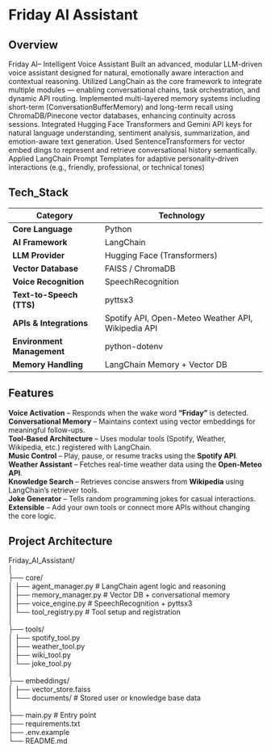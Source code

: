 # Friday AI Assistant

## Overview
 Friday AI– Intelligent Voice Assistant Built an advanced, modular LLM-driven voice assistant designed for
 natural, emotionally aware interaction and contextual reasoning. Utilized LangChain as the core framework
 to integrate multiple modules — enabling conversational chains, task orchestration, and dynamic API routing.
 Implemented multi-layered memory systems including short-term (ConversationBufferMemory) and long-term
 recall using ChromaDB/Pinecone vector databases, enhancing continuity across sessions.
 Integrated Hugging Face Transformers and Gemini API keys for natural language understanding, sentiment
 analysis, summarization, and emotion-aware text generation. Used SentenceTransformers for vector embed
dings to represent and retrieve conversational history semantically. Applied LangChain Prompt Templates for
 adaptive personality-driven interactions (e.g., friendly, professional, or technical tones)



## Tech_Stack

| Category | Technology |
|-----------|-------------|
| **Core Language** | Python |
| **AI Framework** | LangChain |
| **LLM Provider** | Hugging Face (Transformers) |
| **Vector Database** | FAISS / ChromaDB |
| **Voice Recognition** | SpeechRecognition |
| **Text-to-Speech (TTS)** | pyttsx3 |
| **APIs & Integrations** | Spotify API, Open-Meteo Weather API, Wikipedia API |
| **Environment Management** | python-dotenv |
| **Memory Handling** | LangChain Memory + Vector DB |



 ## Features

 **Voice Activation** – Responds when the wake word **“Friday”** is detected.  
 **Conversational Memory** – Maintains context using vector embeddings for meaningful follow-ups.  
 **Tool-Based Architecture** – Uses modular tools (Spotify, Weather, Wikipedia, etc.) registered with LangChain.  
 **Music Control** – Play, pause, or resume tracks using the **Spotify API**.  
 **Weather Assistant** – Fetches real-time weather data using the **Open-Meteo API**.  
 **Knowledge Search** – Retrieves concise answers from **Wikipedia** using LangChain’s retriever tools.  
 **Joke Generator** – Tells random programming jokes for casual interactions.  
 **Extensible** – Add your own tools or connect more APIs without changing the core logic.  



##  Project Architecture

Friday_AI_Assistant/<br>
│<br>
├── core/<br>
│ ├── agent_manager.py # LangChain agent logic and reasoning<br>
│ ├── memory_manager.py # Vector DB + conversational memory<br>
│ ├── voice_engine.py # SpeechRecognition + pyttsx3<br>
│ └── tool_registry.py # Tool setup and registration<br>
│<br>
├── tools/<br>
│ ├── spotify_tool.py<br>
│ ├── weather_tool.py<br>
│ ├── wiki_tool.py<br>
│ └── joke_tool.py<br>
│<br>
├── embeddings/<br>
│ ├── vector_store.faiss<br>
│ └── documents/ # Stored user or knowledge base data<br>
│<br>
├── main.py # Entry point<br>
├── requirements.txt<br>
├── .env.example<br>
└── README.md<br>

